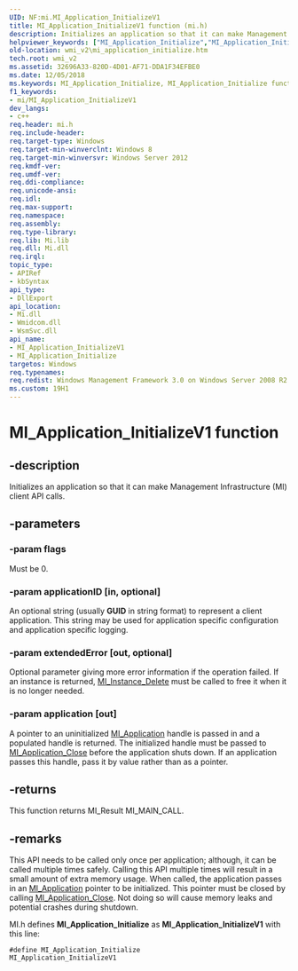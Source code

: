 ```yaml
---
UID: NF:mi.MI_Application_InitializeV1
title: MI_Application_InitializeV1 function (mi.h)
description: Initializes an application so that it can make Management Infrastructure (MI) client API calls.
helpviewer_keywords: ["MI_Application_Initialize","MI_Application_Initialize function [Windows Management Infrastructure (MI)]","MI_Application_InitializeV1","MI_Application_InitializeV1 function [Windows Management Infrastructure (MI)]","mi/MI_Application_Initialize","mi/MI_Application_InitializeV1","wmi_v2.mi_application_initialize"]
old-location: wmi_v2\mi_application_initialize.htm
tech.root: wmi_v2
ms.assetid: 32696A33-820D-4D01-AF71-DDA1F34EFBE0
ms.date: 12/05/2018
ms.keywords: MI_Application_Initialize, MI_Application_Initialize function [Windows Management Infrastructure (MI)], MI_Application_InitializeV1, MI_Application_InitializeV1 function [Windows Management Infrastructure (MI)], mi/MI_Application_Initialize, mi/MI_Application_InitializeV1, wmi_v2.mi_application_initialize
f1_keywords:
- mi/MI_Application_InitializeV1
dev_langs:
- c++
req.header: mi.h
req.include-header: 
req.target-type: Windows
req.target-min-winverclnt: Windows 8
req.target-min-winversvr: Windows Server 2012
req.kmdf-ver: 
req.umdf-ver: 
req.ddi-compliance: 
req.unicode-ansi: 
req.idl: 
req.max-support: 
req.namespace: 
req.assembly: 
req.type-library: 
req.lib: Mi.lib
req.dll: Mi.dll
req.irql: 
topic_type:
- APIRef
- kbSyntax
api_type:
- DllExport
api_location:
- Mi.dll
- Wmidcom.dll
- WsmSvc.dll
api_name:
- MI_Application_InitializeV1
- MI_Application_Initialize
targetos: Windows
req.typenames: 
req.redist: Windows Management Framework 3.0 on Windows Server 2008 R2 with SP1,     Windows 7 with SP1, and Windows Server 2008 with SP2
ms.custom: 19H1
---
```


# MI_Application_InitializeV1 function


## -description


Initializes an application so that it can make Management Infrastructure (MI) client API 
    calls.


## -parameters




### -param flags

Must be 0.


### -param applicationID [in, optional]

An optional string (usually <b>GUID</b> in string format) to represent a client 
    application. This string may be used for application specific configuration and application specific 
  logging.


### -param extendedError [out, optional]

Optional parameter giving more error information if the operation failed. If an instance is returned, 
      <a href="https://docs.microsoft.com/previous-versions/windows/desktop/api/mi/nf-mi-mi_instance_delete">MI_Instance_Delete</a> must  be called to free it 
      when it is no longer needed.


### -param application [out]

A pointer to an uninitialized <a href="https://docs.microsoft.com/windows/desktop/api/mi/ns-mi-mi_application">MI_Application</a> 
      handle is passed in and a populated handle is returned. The initialized handle must be passed to 
      <a href="https://docs.microsoft.com/previous-versions/windows/desktop/api/mi/nf-mi-mi_application_close">MI_Application_Close</a> before the application 
  shuts down. If an application passes this handle, pass it by value rather than as a pointer.


## -returns



This function returns MI_Result MI_MAIN_CALL.




## -remarks



This API needs to be called only once per application; although, it can be called multiple times safely. 
    Calling this API multiple times will result in a small amount of extra memory usage.  When called, the application 
    passes in an <a href="https://docs.microsoft.com/windows/desktop/api/mi/ns-mi-mi_application">MI_Application</a> pointer to be initialized. 
    This pointer must be closed by calling 
    <a href="https://docs.microsoft.com/previous-versions/windows/desktop/api/mi/nf-mi-mi_application_close">MI_Application_Close</a>. Not doing so will cause 
    memory leaks and potential crashes during shutdown.

MI.h defines 
     <b>MI_Application_Initialize</b> as 
   <b>MI_Application_InitializeV1</b> with this 
     line:

<code>#define MI_Application_Initialize MI_Application_InitializeV1</code>



